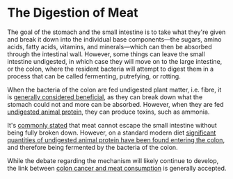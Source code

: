 # The Digestion of Meat

The goal of the stomach and the small intestine is to take what they're
given and break it down into the individual base components—the sugars, amino
acids, fatty acids, vitamins, and minerals—which can then be absorbed through
the intestinal wall. However, some things can leave the small intestine
undigested, in which case they will move on to the large intestine, or
the colon, where the resident bacteria will attempt to digest them in
a process that can be called fermenting, putrefying, or rotting.

When the bacteria of the colon are fed undigested plant matter, i.e. fibre,
it is [generally considered beneficial](https://en.wikipedia.org/wiki/Dietary_fiber#Short-chain_fatty_acids),
as they can break down what the stomach could not and more can be absorbed.
However, when they are fed [undigested animal protein](https://nutritionfacts.org/2017/04/11/what-animal-protein-does-in-your-colon/),
they can produce toxins, such as ammonia.

It's [commonly stated](http://www.gnolls.org/1444/does-meat-rot-in-your-colon-no-what-does-beans-grains-and-vegetables/)
that meat cannot escape the small intestine without being fully broken down.
However, on a standard modern diet [significant quantities of undigested animal
protein have been found entering the colon](https://nutritionfacts.org/2017/04/11/what-animal-protein-does-in-your-colon/),
and therefore being fermented by the bacteria of the colon.

While the debate regarding the mechanism will likely continue to develop,
the link between [colon cancer and meat consumption](https://www.bowelcanceruk.org.uk/news-and-blogs/news/new-research-says-even-moderate-red-and-processed-meat-eaters-at-risk-of-bowel-cancer/)
is generally accepted.
